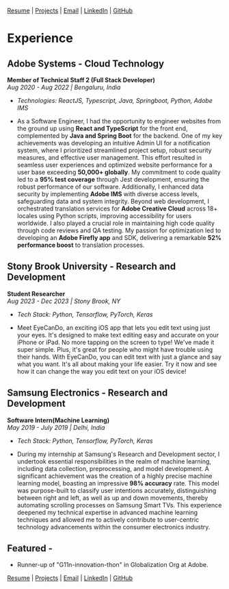 
[Resume](https://drive.google.com/file/d/1UP4-R4b8C0XHS_QPCwjXD3iT8Ufi1YiQ/view?usp=sharing) | [Projects](projects.md#projects) | [Email](mailto:deepika.gonela@stonybrook.edu) | [LinkedIn](https://www.linkedin.com/in/deepika-gonela/) | [GitHub](https://github.com/gonelad)

# Experience

## Adobe Systems - Cloud Technology 
**Member of Technical Staff 2 (Full Stack Developer)**  
*Aug 2020 - Aug 2022 | Bengaluru, India*
- *Technologies: ReactJS, Typescript, Java, Springboot, Python, Adobe IMS*

- As a Software Engineer, I had the opportunity to engineer websites from the ground up using **React and TypeScript** for the front end, complemented by **Java and Spring Boot** for the backend. One of my key achievements was developing an intuitive Admin UI for a notification system, where I prioritized streamlined project setup, robust security measures, and effective user management. This effort resulted in seamless user experiences and optimized website performance for a user base exceeding **50,000+ globally**. My commitment to code quality led to a **95% test coverage** through Jest development, ensuring the robust performance of our software. Additionally, I enhanced data security by implementing **Adobe IMS** with diverse access levels, safeguarding data and system integrity. Beyond web development, I orchestrated translation services for **Adobe Creative Cloud** across 18+ locales using Python scripts, improving accessibility for users worldwide. I also played a crucial role in maintaining high code quality through code reviews and QA testing. My passion for optimization led to developing an **Adobe Firefly app** and SDK, delivering a remarkable **52% performance boost** to translation processes.

## Stony Brook University - Research and Development
**Student Researcher**  
*Aug 2023 - Dec 2023 | Stony Brook, NY*
- *Tech Stack: Python, Tensorflow, PyTorch, Keras*

- Meet EyeCanDo, an exciting iOS app that lets you edit text using just your eyes. It's designed to make text editing easy and accurate on your iPhone or iPad. No more tapping on the screen to type! We've made it super simple. Plus, it's great for people who might have trouble using their hands. With EyeCanDo, you can edit text with just a glance and say what you want. It's all about making your life easier. Try it now and see how it can change the way you edit text on your iOS device!

## Samsung Electronics - Research and Development
**Software Intern(Machine Learning)**  
*May 2019 - July 2019 | Delhi, India*
- *Tech Stack: Python, Tensorflow, PyTorch, Keras*

- During my internship at Samsung's Research and Development sector, I undertook essential responsibilities in the realm of machine learning, including data collection, preprocessing, and model development. A significant achievement was the creation of a highly precise machine learning model, boasting an impressive **98% accuracy** rate. This model was purpose-built to classify user intentions accurately, distinguishing between right and left, as well as up and down movements, thereby automating scrolling processes on Samsung Smart TVs. This experience deepened my technical expertise in advanced machine learning techniques and allowed me to actively contribute to user-centric technology advancements within the consumer electronics industry.


## Featured - 
- Runner-up of "G11n-innovation-thon" in Globalization Org at Adobe.

[Resume](https://drive.google.com/file/d/1UP4-R4b8C0XHS_QPCwjXD3iT8Ufi1YiQ/view?usp=sharing) | [Projects](projects.md#projects) | [Email](mailto:deepika.gonela@stonybrook.edu) | [LinkedIn](https://www.linkedin.com/in/deepika-gonela/) | [GitHub](https://github.com/gonelad)
